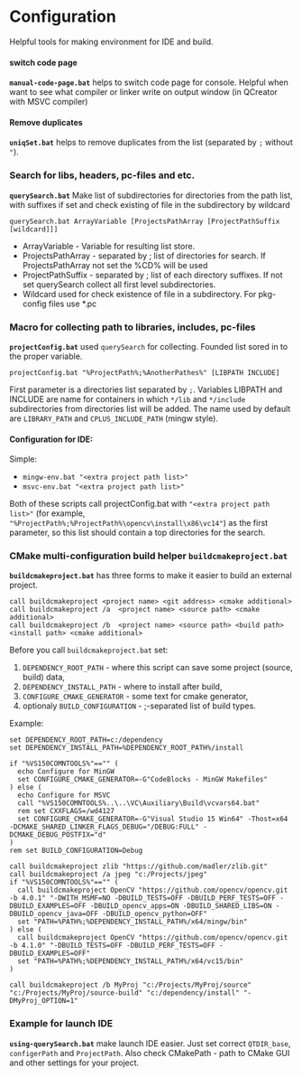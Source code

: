 # Configuration
Helpful tools for making environment for IDE and build.

#### switch code page
**`manual-code-page.bat`** helps to switch code page for console. Helpful when want to see what compiler or linker  write on output window (in QCreator with MSVC compiler)

#### Remove duplicates
**`uniqSet.bat`** helps to remove duplicates from the list (separated by `;` without `"`).

### Search for libs, headers, pc-files and etc.
**`querySearch.bat`** Make list of subdirectories for directories from the path list, with suffixes if set and check existing of file in the subdirectory by wildcard

`querySearch.bat ArrayVariable [ProjectsPathArray [ProjectPathSuffix [wildcard]]]`

  - ArrayVariable - Variable for resulting list store.
  - ProjectsPathArray - separated by ; list of directories for search. If ProjectsPathArray not set the %CD% will be used
  - ProjectPathSuffix - separated by ; list of each directory suffixes. If not set querySearch collect all first level subdirectories.
  - Wildcard used for check existence of file in a subdirectory. For pkg-config files use *.pc

### Macro for collecting path to libraries, includes, pc-files
**`projectConfig.bat`** used `querySearch` for collecting. Founded list sored in to the proper variable.

`projectConfig.bat "%ProjectPath%;%AnotherPathes%" [LIBPATH INCLUDE]`

First parameter is a directories list separated by `;`. Variables LIBPATH and INCLUDE are name for containers in which `*/lib` and `*/include` subdirectories from directories list will be added. The name used by default are `LIBRARY_PATH` and `CPLUS_INCLUDE_PATH` (mingw style).

#### Configuration for IDE:
Simple:
  * `mingw-env.bat "<extra project path list>"`
  * `msvc-env.bat "<extra project path list>"`

Both of these scripts call projectConfig.bat with `"<extra project path list>"` (for example, ` "%ProjectPath%;%ProjectPath%\opencv\install\x86\vc14"`) as the first parameter, so this list should contain a top directories for the search.

### CMake multi-configuration build helper `buildcmakeproject.bat`
**`buildcmakeproject.bat`** has three forms to make it easier to build an external project.
```batch
call buildcmakeproject <project name> <git address> <cmake additional> 
call buildcmakeproject /a  <project name> <source path> <cmake additional> 
call buildcmakeproject /b  <project name> <source path> <build path> <install path> <cmake additional> 
```
Before you call `buildcmakeproject.bat` set:
1. `DEPENDENCY_ROOT_PATH` - where this script can save some project (source, build) data,
1. `DEPENDENCY_INSTALL_PATH` - where to install after build,
2. `CONFIGURE_CMAKE_GENERATOR` - some text for cmake generator,
3. optionaly `BUILD_CONFIGURATION` - ;-separated list of build types.

Example:
```batch
set DEPENDENCY_ROOT_PATH=c:/dependency
set DEPENDENCY_INSTALL_PATH=%DEPENDENCY_ROOT_PATH%/install

if "%VS150COMNTOOLS%"=="" (
  echo Configure for MinGW
  set CONFIGURE_CMAKE_GENERATOR=-G"CodeBlocks - MinGW Makefiles"
) else (
  echo Configure for MSVC
  call "%VS150COMNTOOLS%..\..\VC\Auxiliary\Build\vcvars64.bat"
  rem set CXXFLAGS=/wd4127
  set CONFIGURE_CMAKE_GENERATOR=-G"Visual Studio 15 Win64" -Thost=x64 -DCMAKE_SHARED_LINKER_FLAGS_DEBUG="/DEBUG:FULL" -DCMAKE_DEBUG_POSTFIX="d"
)
rem set BUILD_CONFIGURATION=Debug

call buildcmakeproject zlib "https://github.com/madler/zlib.git"
call buildcmakeproject /a jpeg "c:/Projects/jpeg"
if "%VS150COMNTOOLS%"=="" (
  call buildcmakeproject OpenCV "https://github.com/opencv/opencv.git -b 4.0.1" "-DWITH_MSMF=NO -DBUILD_TESTS=OFF -DBUILD_PERF_TESTS=OFF -DBUILD_EXAMPLES=OFF -DBUILD_opencv_apps=ON -DBUILD_SHARED_LIBS=ON -DBUILD_opencv_java=OFF -DBUILD_opencv_python=OFF"
  set "PATH=%PATH%;%DEPENDENCY_INSTALL_PATH%/x64/mingw/bin"
) else (
  call buildcmakeproject OpenCV "https://github.com/opencv/opencv.git -b 4.1.0" "-DBUILD_TESTS=OFF -DBUILD_PERF_TESTS=OFF -DBUILD_EXAMPLES=OFF"
  set "PATH=%PATH%;%DEPENDENCY_INSTALL_PATH%/x64/vc15/bin"
)

call buildcmakeproject /b MyProj "c:/Projects/MyProj/source" "c:/Projects/MyProj/source-build" "c:/dependency/install" "-DMyProj_OPTION=1"

```

### Example for launch IDE
**`using-querySearch.bat`** make launch IDE easier. Just set correct `QTDIR_base`, `configerPath` and `ProjectPath`. Also check CMakePath - path to CMake GUI and other settings for your project.
